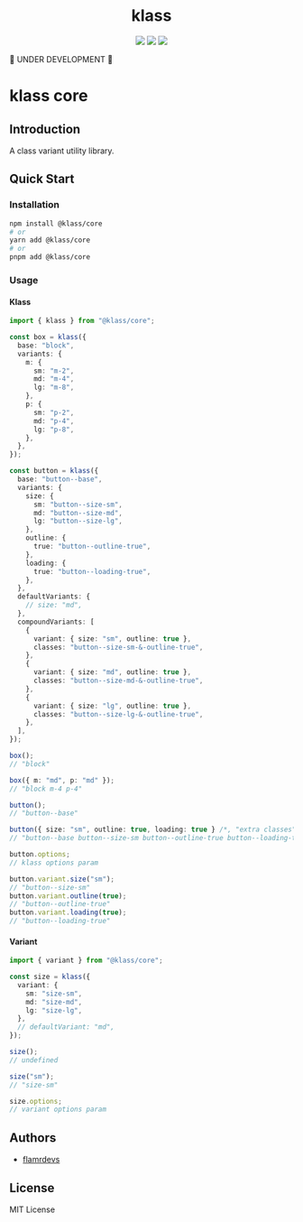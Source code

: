 <p align="center">
  <h1 align="center">klass</h1>
</p>

<p align="center">
  <a href="https://www.npmjs.com/package/@klass/core"><img src="https://badgen.net/npm/v/@klass/core"></a>
  <a href="https://bundlephobia.com/package/@klass/core"><img src="https://badgen.net/bundlephobia/minzip/@klass/core"></a>
  <a href="https://www.npmjs.com/package/@klass/core"><img src="https://badgen.net/npm/license/@klass/core"></a>
</p>

🚧 UNDER DEVELOPMENT 🚧

# klass core

## Introduction

A class variant utility library.

## Quick Start

### Installation

```bash
npm install @klass/core
# or
yarn add @klass/core
# or
pnpm add @klass/core
```

### Usage

#### Klass

```typescript
import { klass } from "@klass/core";

const box = klass({
  base: "block",
  variants: {
    m: {
      sm: "m-2",
      md: "m-4",
      lg: "m-8",
    },
    p: {
      sm: "p-2",
      md: "p-4",
      lg: "p-8",
    },
  },
});

const button = klass({
  base: "button--base",
  variants: {
    size: {
      sm: "button--size-sm",
      md: "button--size-md",
      lg: "button--size-lg",
    },
    outline: {
      true: "button--outline-true",
    },
    loading: {
      true: "button--loading-true",
    },
  },
  defaultVariants: {
    // size: "md",
  },
  compoundVariants: [
    {
      variant: { size: "sm", outline: true },
      classes: "button--size-sm-&-outline-true",
    },
    {
      variant: { size: "md", outline: true },
      classes: "button--size-md-&-outline-true",
    },
    {
      variant: { size: "lg", outline: true },
      classes: "button--size-lg-&-outline-true",
    },
  ],
});

box();
// "block"

box({ m: "md", p: "md" });
// "block m-4 p-4"

button();
// "button--base"

button({ size: "sm", outline: true, loading: true } /*, "extra classes" */);
// "button--base button--size-sm button--outline-true button--loading-true button--size-sm-&-outline-true"

button.options;
// klass options param

button.variant.size("sm");
// "button--size-sm"
button.variant.outline(true);
// "button--outline-true"
button.variant.loading(true);
// "button--loading-true"
```

#### Variant

```typescript
import { variant } from "@klass/core";

const size = klass({
  variant: {
    sm: "size-sm",
    md: "size-md",
    lg: "size-lg",
  },
  // defaultVariant: "md",
});

size();
// undefined

size("sm");
// "size-sm"

size.options;
// variant options param
```

## Authors

- [flamrdevs](https://github.com/flamrdevs)

## License

MIT License
